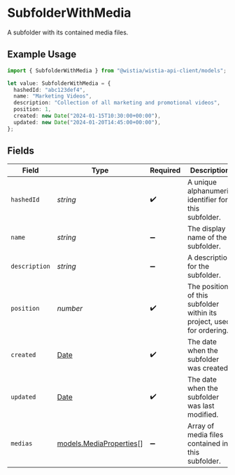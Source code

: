 # SubfolderWithMedia

A subfolder with its contained media files.

## Example Usage

```typescript
import { SubfolderWithMedia } from "@wistia/wistia-api-client/models";

let value: SubfolderWithMedia = {
  hashedId: "abc123def4",
  name: "Marketing Videos",
  description: "Collection of all marketing and promotional videos",
  position: 1,
  created: new Date("2024-01-15T10:30:00+00:00"),
  updated: new Date("2024-01-20T14:45:00+00:00"),
};
```

## Fields

| Field                                                                                         | Type                                                                                          | Required                                                                                      | Description                                                                                   | Example                                                                                       |
| --------------------------------------------------------------------------------------------- | --------------------------------------------------------------------------------------------- | --------------------------------------------------------------------------------------------- | --------------------------------------------------------------------------------------------- | --------------------------------------------------------------------------------------------- |
| `hashedId`                                                                                    | *string*                                                                                      | :heavy_check_mark:                                                                            | A unique alphanumeric identifier for this subfolder.                                          | abc123def4                                                                                    |
| `name`                                                                                        | *string*                                                                                      | :heavy_minus_sign:                                                                            | The display name of the subfolder.                                                            | Marketing Videos                                                                              |
| `description`                                                                                 | *string*                                                                                      | :heavy_minus_sign:                                                                            | A description for the subfolder.                                                              | Collection of all marketing and promotional videos                                            |
| `position`                                                                                    | *number*                                                                                      | :heavy_check_mark:                                                                            | The position of this subfolder within its project, used for ordering.                         | 1                                                                                             |
| `created`                                                                                     | [Date](https://developer.mozilla.org/en-US/docs/Web/JavaScript/Reference/Global_Objects/Date) | :heavy_check_mark:                                                                            | The date when the subfolder was created.                                                      | 2024-01-15T10:30:00+00:00                                                                     |
| `updated`                                                                                     | [Date](https://developer.mozilla.org/en-US/docs/Web/JavaScript/Reference/Global_Objects/Date) | :heavy_check_mark:                                                                            | The date when the subfolder was last modified.                                                | 2024-01-20T14:45:00+00:00                                                                     |
| `medias`                                                                                      | [models.MediaProperties](../models/mediaproperties.md)[]                                      | :heavy_minus_sign:                                                                            | Array of media files contained in this subfolder.                                             |                                                                                               |